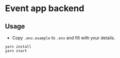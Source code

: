 # Event app backend

## Usage

- Copy `.env.example` to `.env` and fill with your details.

```
yarn install
yarn start
```
